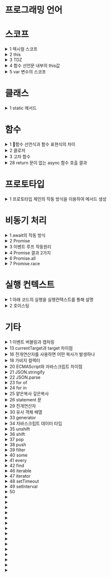 # 프로그래밍 언어

# 스코프

<details>
  <summary>1 렉시컬 스코프</summary>

  ### 정답
  ```
  정적 스코프라고도 불린다
  선언된 위치에서 스코프 체인이 정해지는 것을 의미
  ```
  
</details>

<details>
  <summary>2 this</summary>

  ### 정답
  ```js
  const obj = {
    foo: () => {
      console.log(this);
    },
    zoo: function() {
      console.log(this);
    },
    bar() {
      console.log(this);
    },
    cat() {
      const arr = [1, 2, 3];
      arr.map(item => {
        console.log(this);
      })
    }
  }
  ```
</details>

<details>
  <summary>3 TDZ</summary>

  ### 정답
  ```
  식별자를 통해 값에 접근할 수 없는 영역
  let 변수나 const 상수는 호이스팅때 값이 할당되어 있지 않으므로
  선언문 위에서 변수에 접근하면 reference error가 발생
  ```
</details>

<details>
  <summary>4 함수 선언문 내부의 this값</summary>

  ### 코드
  ```js
  ```
  ### 정답
  ```js
  ```
</details>

<details>
  <summary>5 var 변수의 스코프</summary>

  ### 코드
  ```js
  ```
  ### 정답
  ```js
  ```
</details>

# 클래스

<details>
  <summary>1 static 메서드</summary>

  ### 코드
  ```js
  class Person {
    constructor(name) {
      this.name = name;
    }
  }
  ```
  ### 정답
  ```js
  class Person {
    constructor(name) {
      this.name = name;
    }

    static run() {
      console.log('run!');
    }
  }
  ```
</details>

# 함수

<details>
  <summary>1 함수 선언식과 함수 표현식의 차이</summary>

  ### 정답
  ```js
  foo();
  bar();

  function foo() {
    console.log('hello foo');
  }
  const bar = function () {
    console.log('hello bar');
  };
  ```
</details>

<details>
  <summary>2 클로저</summary>

  ### 정답
  ```
  실행 컨텍스트의 렉시컬 환경 객체를 참조하는 격리된 환경
  함수 실행이 종료되어 콜 스택에서 제거되어도 렉시컬 환경이 다른 함수 내의 변수에 의해 참조되어 메모리에 존재
  다른 변수가 렉시컬 환경을 참조하는 것 불가능하여 외부에서 접근이 불가능
  함수 종료 뒤에도 렉시컬 환경이 메모리에 남아있는 이유는 참조되고 있으므로 가비지 컬렉터가 삭제하지 않기 때문
  ```
</details>

<details>
  <summary>3 고차 함수</summary>

  ### 코드
  ```js
  ```
  ### 정답
  ```js
  ```
</details>

<details>
  <summary>28 return 문이 없는 async 함수 호출 결과</summary>

  ### 코드
  ```js
  ```
  ### 정답
  ```js
  ```
</details>

# 프로토타입

<details>
  <summary>1 프로토타입 체인의 작동 방식을 이용하여 메서드 생성</summary>

  ### 코드
  ```js
  class Person {
    constructor(name) {
      this.name = name;
    }
  }
  ```
  ### 정답
  ```js
  Person.prototype.run = () => {
    console.log(this.name, 'is running!')
  }
  const p = new Person('kim');
  person.run();
  ```
</details>

# 비동기 처리

<details>
  <summary>1 await의 작동 방식</summary>

  ### 코드
  ```js
  async function getUser() {
    console.log('this is getUSer');
    
    const res = await fetch('http://localhost:3000');
    const user = await res.json();
    console.log(user);
  }
  ```
  ### 정답
  ```js
  await 전에는 동기적으로 처리
  await 부터는 비동기로 처리되어 마이크로 태스트 큐에서 대기
  ```
</details>

<details>
  <summary>2 Promise</summary>

  ### 코드
  ```js
  ```
  ### 정답
  ```js
  비동기 코드를 작성할 때 콜백 지옥을 피하기 위해서 사용하는 객체
  then, catch 메서드를 사용하여 비동기 코드를 절차적으로 변경하여 콜백 지옥 문제 해결
  비동기 작업이 성공적으로 끝나면 fulfilled 상태: resolve 함수 호출로 발생
  문제가 생기면 rejected 상태: resolve 함수 호출로 발생
  ```
</details>

<details>
  <summary>3 이벤트 루프 작동원리</summary>

  ### 코드
  ```js
  ```
  ### 정답
  ```js
  ```
</details>

<details>
  <summary>4 Promise 결과 2가지</summary>

  ### 코드
  ```js
  ```
  ### 정답
  ```js
  ```
</details>

<details>
  <summary>6 Promise.all</summary>

  ### 코드
  ```js
  ```
  ### 정답
  ```js
  ```
</details>

<details>
  <summary>7 Promise.race</summary>

  ### 코드
  ```js
  ```
  ### 정답
  ```js
  ```
</details>


# 실행 컨텍스트

<details>
  <summary>1 아래 코드의 실행을 실행컨텍스트를 통해 설명</summary>

  ### 정답
  ```js
  var a = 1;
  const b = 10;

  function foo() {
    return 100;
  }
  const bar = () => {
    return 1000;
  };

  class Animal {
    constructor() {
      this.dna = string;
    }
  }

  const obj = {
    zoo: () => {
      return 2;
    }
  };
  ```
</details>

<details>
  <summary>2 호이스팅</summary>

  ### 정답
  ```
  코드 실행 전에 식별자가 먼저 메모리에 등록이 되기 때문에
  마치 코드 최상단으로 변수들이 끌어올려진 것 처럼 보이는 현상
  함수나 클래스 선언문은 값도 평가 단계에서 메모리에 등록
  var 변수는 undefined 값이 할당됨
  let 변수와 상수는 값이 없는 상태로 식별자만 메모리에 등록
  ```
</details>

# 기타

<details>
  <summary>1 이벤트 버블링과 캡처링</summary>

  ### 코드
  ```js
  ```
  ### 정답
  ```js
  버블링: 이벤트 핸들러가 등록된 태그에서 이벤트가 발생한 경우 돔 트리 상위 레벨로
  이벤트가 전파되는 것
  캡처링: 
  ```
</details>

<details>
  <summary>13 currentTarget과 target 차이점</summary>

  ### 코드
  ```jsx
  function handler(e) {
    console.log(e.currentTarget);
    console.log(e.target);
  }

  <div onClick={handler}>
    <div></div>
  </div>
  ```
  ### 정답
  ```js
  currentTarget: 현재 이벤트 핸들러가 등록되어있는 태그를 참조
  target: 이벤트가 발생한 태그를 참조
  ```
</details>

<details>
  <summary>16 전개연산자를 사용하면 어떤 복사가 발생하나</summary>

  ### 코드
  ```js
  ```
  ### 정답
  ```js
  ```
</details>

<details>
  <summary>18 가비지 컬렉터</summary>

  ### 코드
  ```js
  ```
  ### 정답
  ```js
  ```
</details>

<details>
  <summary>20 ECMAScript와 자바스크립트 차이점</summary>

  ### 코드
  ```js
  ```
  ### 정답
  ```js
  ```
</details>

<details>
  <summary>21 JSON.stringify</summary>

  ### 코드
  ```js
  ```
  ### 정답
  ```js
  ```
</details>

<details>
  <summary>22 JSON.parse</summary>

  ### 코드
  ```js
  ```
  ### 정답
  ```js
  ```
</details>

<details>
  <summary>23 for of</summary>

  ### 코드
  ```js
  ```
  ### 정답
  ```js
  ```
</details>

<details>
  <summary>24 for in</summary>

  ### 코드
  ```js
  ```
  ### 정답
  ```js
  ```
</details>

<details>
  <summary>25 얕은복사 깊은복사</summary>

  ### 코드
  ```js
  ```
  ### 정답
  ```js
  ```
</details>

<details>
  <summary>26 statement 문</summary>
 
  ### 코드
  ```js
  ```
  ### 정답
  ```js
  ```
</details>


<details>
  <summary>29 전개연산자</summary>

  ### 코드
  ```js
  ```
  ### 정답
  ```js
  ```
</details>

<details>
  <summary>30 유사 객체 배열</summary>

  ### 코드
  ```js
  ```
  ### 정답
  ```js
  ```
</details>

<details>
  <summary>33 generator</summary>

  ### 코드
  ```js
  ```
  ### 정답
  ```js
  ```
</details>

<details>
  <summary>34 자바스크립트 데이터 타입</summary>

  ### 코드
  ```js
  ```
  ### 정답
  ```js
  ```
</details>

<details>
  <summary>35 unshift</summary>

  ### 코드
  ```js
  ```
  ### 정답
  ```js
  ```
</details>

<details>
  <summary>36 shift</summary>

  ### 코드
  ```js
  ```
  ### 정답
  ```js
  ```
</details>

<details>
  <summary>37 pop</summary>

  ### 코드
  ```js
  ```
  ### 정답
  ```js
  ```
</details>

<details>
  <summary>38 push</summary>

  ### 코드
  ```js
  ```
  ### 정답
  ```js
  ```
</details>

<details>
  <summary>39 filter</summary>

  ### 코드
  ```js
  ```
  ### 정답
  ```js
  ```
</details>

<details>
  <summary>40 some</summary>

  ### 코드
  ```js
  ```
  ### 정답
  ```js
  ```
</details>

<details>
  <summary>41 every</summary>

  ### 코드
  ```js
  ```
  ### 정답
  ```js
  ```
</details>

<details>
  <summary>42 find</summary>

  ### 코드
  ```js
  ```
  ### 정답
  ```js
  ```
</details>

<details>
  <summary>46 iterable</summary>

  ### 코드
  ```js
  ```
  ### 정답
  ```js
  ```
</details>

<details>
  <summary>47 iterator</summary>

  ### 코드
  ```js
  ```
  ### 정답
  ```js
  ```
</details>

<details>
  <summary>48 setTimeout</summary>

  ### 코드
  ```js
  ```
  ### 정답
  ```js
  ```
</details>

<details>
  <summary>49 setInterval</summary>

  ### 코드
  ```js
  ```
  ### 정답
  ```js
  ```
</details>

<details>
  <summary>50 </summary>

  ### 코드
  ```js
  ```
  ### 정답
  ```js
  ```
</details>

<details>
  <summary></summary>

  ### 코드
  ```js
  ```
  ### 정답
  ```js
  ```
</details>

<details>
  <summary></summary>

  ### 코드
  ```js
  ```
  ### 정답
  ```js
  ```
</details>
<details>
  <summary></summary>

  ### 코드
  ```js
  ```
  ### 정답
  ```js
  ```
</details>
<details>
  <summary></summary>

  ### 코드
  ```js
  ```
  ### 정답
  ```js
  ```
</details>
<details>
  <summary></summary>

  ### 코드
  ```js
  ```
  ### 정답
  ```js
  ```
</details>
<details>
  <summary></summary>

  ### 코드
  ```js
  ```
  ### 정답
  ```js
  ```
</details>
<details>
  <summary></summary>

  ### 코드
  ```js
  ```
  ### 정답
  ```js
  ```
</details>
<details>
  <summary></summary>

  ### 코드
  ```js
  ```
  ### 정답
  ```js
  ```
</details>
<details>
  <summary></summary>

  ### 코드
  ```js
  ```
  ### 정답
  ```js
  ```
</details>
<details>
  <summary></summary>

  ### 코드
  ```js
  ```
  ### 정답
  ```js
  ```
</details>
<details>
  <summary></summary>

  ### 코드
  ```js
  ```
  ### 정답
  ```js
  ```
</details>
<details>
  <summary></summary>

  ### 코드
  ```js
  ```
  ### 정답
  ```js
  ```
</details>
<details>
  <summary></summary>

  ### 코드
  ```js
  ```
  ### 정답
  ```js
  ```
</details>
<details>
  <summary></summary>

  ### 코드
  ```js
  ```
  ### 정답
  ```js
  ```
</details>
<details>
  <summary></summary>

  ### 코드
  ```js
  ```
  ### 정답
  ```js
  ```
</details>
